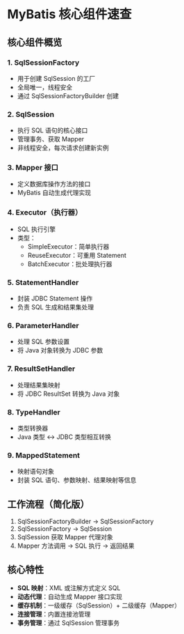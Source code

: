 # MyBatis 核心组件速查

## 核心组件概览

### 1. SqlSessionFactory
- 用于创建 SqlSession 的工厂
- 全局唯一，线程安全
- 通过 SqlSessionFactoryBuilder 创建

### 2. SqlSession
- 执行 SQL 语句的核心接口
- 管理事务、获取 Mapper
- 非线程安全，每次请求创建新实例

### 3. Mapper 接口
- 定义数据库操作方法的接口
- MyBatis 自动生成代理实现

### 4. Executor（执行器）
- SQL 执行引擎
- 类型：
  - SimpleExecutor：简单执行器
  - ReuseExecutor：可重用 Statement
  - BatchExecutor：批处理执行器

### 5. StatementHandler
- 封装 JDBC Statement 操作
- 负责 SQL 生成和结果集处理

### 6. ParameterHandler
- 处理 SQL 参数设置
- 将 Java 对象转换为 JDBC 参数

### 7. ResultSetHandler
- 处理结果集映射
- 将 JDBC ResultSet 转换为 Java 对象

### 8. TypeHandler
- 类型转换器
- Java 类型 ↔ JDBC 类型相互转换

### 9. MappedStatement
- 映射语句对象
- 封装 SQL 语句、参数映射、结果映射等信息

## 工作流程（简化版）

1. SqlSessionFactoryBuilder → SqlSessionFactory
2. SqlSessionFactory → SqlSession
3. SqlSession 获取 Mapper 代理对象
4. Mapper 方法调用 → SQL 执行 → 返回结果

## 核心特性

- **SQL 映射**：XML 或注解方式定义 SQL
- **动态代理**：自动生成 Mapper 接口实现
- **缓存机制**：一级缓存（SqlSession）+ 二级缓存（Mapper）
- **连接管理**：内置连接池管理
- **事务管理**：通过 SqlSession 管理事务